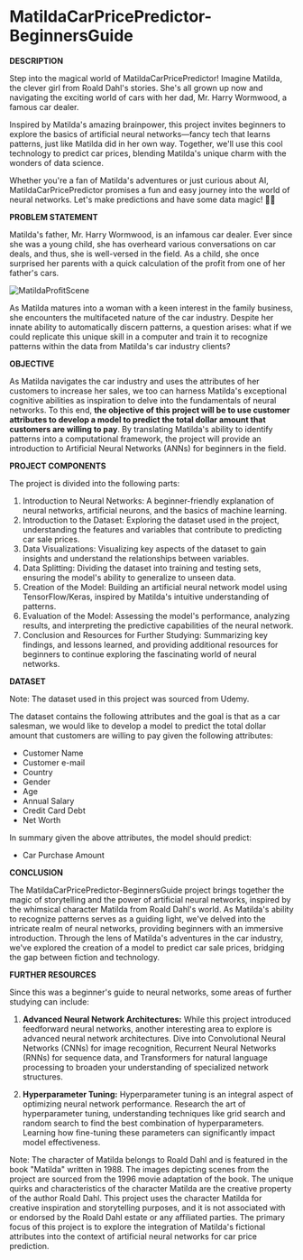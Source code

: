 # MatildaCarPricePredictor-BeginnersGuide

**DESCRIPTION**

Step into the magical world of MatildaCarPricePredictor! Imagine Matilda, the clever girl from Roald Dahl's stories. She's all grown up now and navigating the exciting world of cars with her dad, Mr. Harry Wormwood, a famous car dealer.

Inspired by Matilda's amazing brainpower, this project invites beginners to explore the basics of artificial neural networks—fancy tech that learns patterns, just like Matilda did in her own way. Together, we'll use this cool technology to predict car prices, blending Matilda's unique charm with the wonders of data science.

Whether you're a fan of Matilda's adventures or just curious about AI, MatildaCarPricePredictor promises a fun and easy journey into the world of neural networks. Let's make predictions and have some data magic! 🚗✨

**PROBLEM STATEMENT**

Matilda's father, Mr. Harry Wormwood, is an infamous car dealer. Ever since she was a young child, she has overheard various conversations on car deals, and thus, she is well-versed in the field. As a child, she once surprised her parents with a quick calculation of the profit from one of her father's cars. 

![MatildaProfitScene](https://github.com/haniya-ali/MatildaCarPricePredictor-BeginnersGuide/assets/79181650/4ce7cf14-6880-4285-a204-881332772754)

As Matilda matures into a woman with a keen interest in the family business, she encounters the multifaceted nature of the car industry. Despite her innate ability to automatically discern patterns, a question arises: what if we could replicate this unique skill in a computer and train it to recognize patterns within the data from Matilda's car industry clients?

**OBJECTIVE**

As Matilda navigates the car industry and uses the attributes of her customers to increase her sales, we too can harness Matilda's exceptional cognitive abilities as inspiration to delve into the fundamentals of neural networks. To this end, **the objective of this project will be to use customer attributes to develop a model to predict the total dollar amount that customers are willing to pay**. By translating Matilda's ability to identify patterns into a computational framework, the project will provide an introduction to Artificial Neural Networks (ANNs) for beginners in the field. 

**PROJECT COMPONENTS**

The project is divided into the following parts:

1. Introduction to Neural Networks: A beginner-friendly explanation of neural networks, artificial neurons, and the basics of machine learning.
2. Introduction to the Dataset: Exploring the dataset used in the project, understanding the features and variables that contribute to predicting car sale prices.
3. Data Visualizations: Visualizing key aspects of the dataset to gain insights and understand the relationships between variables.
4. Data Splitting: Dividing the dataset into training and testing sets, ensuring the model's ability to generalize to unseen data.
5. Creation of the Model: Building an artificial neural network model using TensorFlow/Keras, inspired by Matilda's intuitive understanding of patterns.
5. Evaluation of the Model: Assessing the model's performance, analyzing results, and interpreting the predictive capabilities of the neural network.
6. Conclusion and Resources for Further Studying: Summarizing key findings, and lessons learned, and providing additional resources for beginners to continue exploring the fascinating world of neural networks.

**DATASET** 

Note: The dataset used in this project was sourced from Udemy.

The dataset contains the following attributes and the goal is that as a car salesman, we would like to develop a model to predict the total dollar amount that customers are willing to pay given the following attributes: 
- Customer Name
- Customer e-mail
- Country
- Gender
- Age
- Annual Salary 
- Credit Card Debt 
- Net Worth 

In summary given the above attributes, the model should predict: 
- Car Purchase Amount

**CONCLUSION** 

The MatildaCarPricePredictor-BeginnersGuide project brings together the magic of storytelling and the power of artificial neural networks, inspired by the whimsical character Matilda from Roald Dahl's world. As Matilda's ability to recognize patterns serves as a guiding light, we've delved into the intricate realm of neural networks, providing beginners with an immersive introduction. Through the lens of Matilda's adventures in the car industry, we've explored the creation of a model to predict car sale prices, bridging the gap between fiction and technology.

**FURTHER RESOURCES** 

Since this was a beginner's guide to neural networks, some areas of further studying can include:
1. **Advanced Neural Network Architectures:** While this project introduced feedforward neural networks, another interesting area to explore is advanced neural network architectures. Dive into Convolutional Neural Networks (CNNs) for image recognition, Recurrent Neural Networks (RNNs) for sequence data, and Transformers for natural language processing to broaden your understanding of specialized network structures.

2. **Hyperparameter Tuning:** Hyperparameter tuning is an integral aspect of optimizing neural network performance. Research the art of hyperparameter tuning, understanding techniques like grid search and random search to find the best combination of hyperparameters. Learning how fine-tuning these parameters can significantly impact model effectiveness.




Note: The character of Matilda belongs to Roald Dahl and is featured in the book "Matilda" written in 1988. The images depicting scenes from the project are sourced from the 1996 movie adaptation of the book. The unique quirks and characteristics of the character Matilda are the creative property of the author Roald Dahl. This project uses the character Matilda for creative inspiration and storytelling purposes, and it is not associated with or endorsed by the Roald Dahl estate or any affiliated parties. The primary focus of this project is to explore the integration of Matilda's fictional attributes into the context of artificial neural networks for car price prediction.
